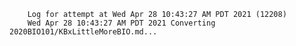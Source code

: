         Log for attempt at Wed Apr 28 10:43:27 AM PDT 2021 (12208)
        Wed Apr 28 10:43:27 AM PDT 2021 Converting 2020BIO101/KBxLittleMoreBIO.md...
